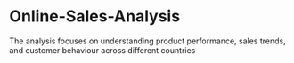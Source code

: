 # Online-Sales-Analysis
 The analysis focuses on understanding product performance, sales trends, and customer behaviour across different countries 
